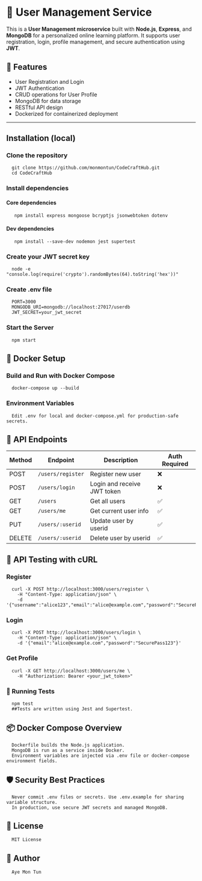 # 👤 User Management Service

This is a **User Management microservice** built with **Node.js**, **Express**, and **MongoDB** for a personalized online learning platform. It supports user registration, login, profile management, and secure authentication using **JWT**.

## 🚀 Features

- User Registration and Login
- JWT Authentication
- CRUD operations for User Profile
- MongoDB for data storage
- RESTful API design
- Dockerized for containerized deployment

---

## Installation (local)
### Clone the repository
      git clone https://github.com/monmontun/CodeCraftHub.git
      cd CodeCraftHub
### Install dependencies
#### Core dependencies 
       npm install express mongoose bcryptjs jsonwebtoken dotenv
#### Dev dependencies
       npm install --save-dev nodemon jest supertest
### Create your JWT secret key
      node -e "console.log(require('crypto').randomBytes(64).toString('hex'))"
### Create .env file
      PORT=3000
      MONGODB_URI=mongodb://localhost:27017/userdb
      JWT_SECRET=your_jwt_secret
### Start the Server
      npm start

## 🐳 Docker Setup
### Build and Run with Docker Compose
      docker-compose up --build
### Environment Variables
      Edit .env for local and docker-compose.yml for production-safe secrets.

## 🔐 API Endpoints
| Method | Endpoint           | Description                 | Auth Required |
| ------ | ------------------ | --------------------------- | ------------- |
| POST   | `/users/register`  | Register new user           | ❌             |
| POST   | `/users/login`     | Login and receive JWT token | ❌             |
| GET    | `/users`           | Get all users               | ✅             |
| GET    | `/users/me`        | Get current user info       | ✅             |
| PUT    | `/users/:userid` | Update user by userid     | ✅             |
| DELETE | `/users/:userid` | Delete user by userid     | ✅             |

## 🧪 API Testing with cURL
### Register
      curl -X POST http://localhost:3000/users/register \
        -H "Content-Type: application/json" \
        -d '{"username":"alice123","email":"alice@example.com","password":"SecurePass123"}'

### Login
      curl -X POST http://localhost:3000/users/login \
        -H "Content-Type: application/json" \
        -d '{"email":"alice@example.com","password":"SecurePass123"}'

### Get Profile
      curl -X GET http://localhost:3000/users/me \
        -H "Authorization: Bearer <your_jwt_token>"

### 🧪 Running Tests
      npm test
      ##Tests are written using Jest and Supertest.

## 📦 Docker Compose Overview
      Dockerfile builds the Node.js application.
      MongoDB is run as a service inside Docker.
      Environment variables are injected via .env file or docker-compose environment fields.

## 🛡️ Security Best Practices
      Never commit .env files or secrets. Use .env.example for sharing variable structure.
      In production, use secure JWT secrets and managed MongoDB.

## 📝 License
      MIT License

## 👥 Author
      Aye Mon Tun
